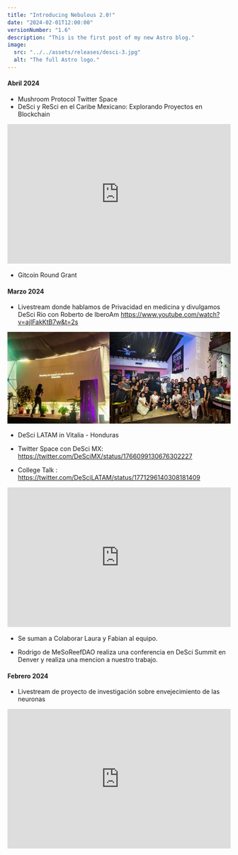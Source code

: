 ```yaml
---
title: "Introducing Nebulous 2.0!"
date: "2024-02-01T12:00:00" 
versionNumber: "1.6"
description: "This is the first post of my new Astro blog."
image:
  src: "../../assets/releases/desci-3.jpg"
  alt: "The full Astro logo."
---
```

#### Abril 2024
- Mushroom Protocol Twitter Space
- DeSci y ReSci en el Caribe Mexicano: Explorando Proyectos en Blockchain
<iframe width="100%" height="315" src="https://www.youtube.com/embed/EqPW5CfUjf4?si=_bV3_moJxkTiUPq9" title="YouTube video player" frameborder="0" allow="accelerometer; autoplay; clipboard-write; encrypted-media; gyroscope; picture-in-picture; web-share" referrerpolicy="strict-origin-when-cross-origin" allowfullscreen></iframe>

- Gitcoin Round Grant


#### Marzo 2024
-	Livestream donde hablamos de Privacidad en medicina y divulgamos DeSci Rio con Roberto de IberoAm
https://www.youtube.com/watch?v=ajIFakKtB7w&t=2s

![Nebulous 2.0 Release](../../assets/releases/desci-7.jpg)

- DeSci LATAM in Vitalia - Honduras
- Twitter Space con DeSci MX: https://twitter.com/DeSciMX/status/1766099130676302227

- College Talk : 
https://twitter.com/DeSciLATAM/status/1771296140308181409

<iframe width="100%" height="315" src="https://www.youtube.com/embed/D6Jg9r5EWXc?si=s8R0CumuffRLWGMT" title="YouTube video player" frameborder="0" allow="accelerometer; autoplay; clipboard-write; encrypted-media; gyroscope; picture-in-picture; web-share" referrerpolicy="strict-origin-when-cross-origin" allowfullscreen></iframe>

- Se suman a Colaborar Laura y Fabian al equipo.


- Rodrigo de MeSoReefDAO realiza una conferencia en DeSci Summit en Denver y realiza una mencion a nuestro trabajo.


#### Febrero 2024

- Livestream de proyecto de investigación sobre envejecimiento de las neuronas 

<iframe width="100%" height="315" src="https://www.youtube.com/embed/c_2WQB_c3hI?si=SQvOEmMArVyWrGYp" title="YouTube video player" frameborder="0" allow="accelerometer; autoplay; clipboard-write; encrypted-media; gyroscope; picture-in-picture; web-share" referrerpolicy="strict-origin-when-cross-origin" allowfullscreen></iframe>
